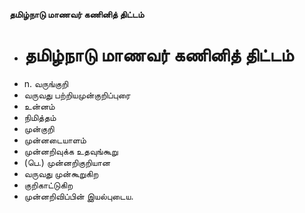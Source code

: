 **தமிழ்நாடு மாணவர் கணினித் திட்டம்**
- # தமிழ்நாடு மாணவர் கணினித் திட்டம்
- n. வருங்குறி
- வருவது பற்றியமுன்குறிப்புரை
- உன்னம்
- நிமித்தம்
- முன்குறி
- முன்னடையாளம்
- முன்னறிவுக்க உதவுங்கூறு
- (பெ.) முன்னறிகுறியான
- வருவது முன்கூறுகிற
- குறிகாட்டுகிற
- முன்னறிவிப்பின் இயல்புடைய.

